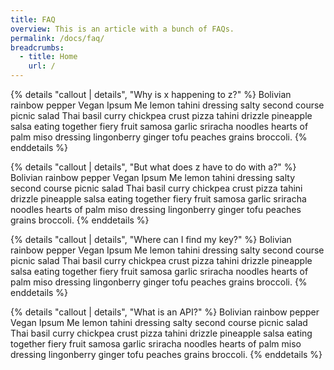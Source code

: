 ```yaml
---
title: FAQ
overview: This is an article with a bunch of FAQs.
permalink: /docs/faq/
breadcrumbs:
  - title: Home
    url: /
---
```


{% details "callout | details", "Why is x happening to z?" %}
Bolivian rainbow pepper Vegan Ipsum Me lemon tahini dressing salty second course picnic salad Thai basil curry chickpea crust pizza tahini drizzle pineapple salsa eating together fiery fruit samosa garlic sriracha noodles hearts of palm miso dressing lingonberry ginger tofu peaches grains broccoli.
{% enddetails %}

{% details "callout | details", "But what does z have to do with a?" %}
Bolivian rainbow pepper Vegan Ipsum Me lemon tahini dressing salty second course picnic salad Thai basil curry chickpea crust pizza tahini drizzle pineapple salsa eating together fiery fruit samosa garlic sriracha noodles hearts of palm miso dressing lingonberry ginger tofu peaches grains broccoli.
{% enddetails %}

{% details "callout | details", "Where can I find my key?" %}
Bolivian rainbow pepper Vegan Ipsum Me lemon tahini dressing salty second course picnic salad Thai basil curry chickpea crust pizza tahini drizzle pineapple salsa eating together fiery fruit samosa garlic sriracha noodles hearts of palm miso dressing lingonberry ginger tofu peaches grains broccoli.
{% enddetails %}

{% details "callout | details", "What is an API?" %}
Bolivian rainbow pepper Vegan Ipsum Me lemon tahini dressing salty second course picnic salad Thai basil curry chickpea crust pizza tahini drizzle pineapple salsa eating together fiery fruit samosa garlic sriracha noodles hearts of palm miso dressing lingonberry ginger tofu peaches grains broccoli.
{% enddetails %}
